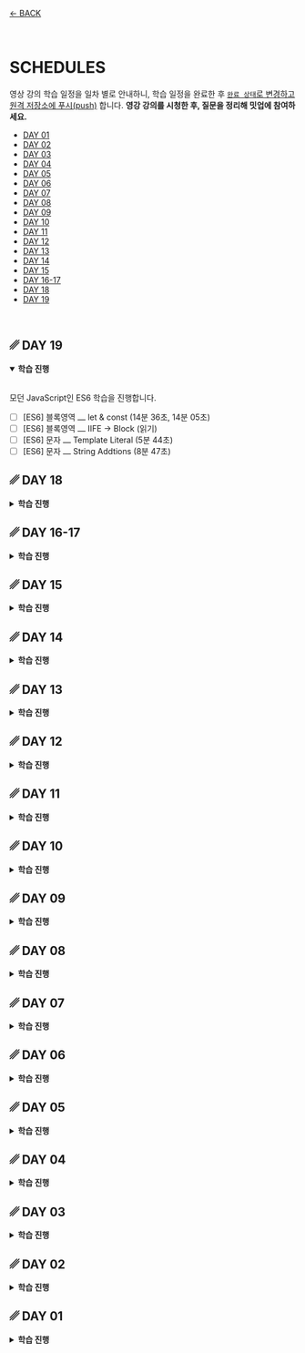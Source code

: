 [← BACK](../README.md)

<br />

# SCHEDULES

영상 강의 학습 일정을 일차 별로 안내하니, 학습 일정을 완료한 후 [`완료 상태`로 변경하고 원격 저장소에 푸시(push)](./tutorials/changeCompleteState.md) 합니다.
**영강 강의를 시청한 후, 질문을 정리해 밋업에 참여하세요.**

- [DAY 01](#-day-01)
- [DAY 02](#-day-02)
- [DAY 03](#-day-03)
- [DAY 04](#-day-04)
- [DAY 05](#-day-05)
- [DAY 06](#-day-06)
- [DAY 07](#-day-07)
- [DAY 08](#-day-08)
- [DAY 09](#-day-09)
- [DAY 10](#-day-10)
- [DAY 11](#-day-11)
- [DAY 12](#-day-12)
- [DAY 13](#-day-13)
- [DAY 14](#-day-14)
- [DAY 15](#-day-15)
- [DAY 16-17](#-day-16-17)
- [DAY 18](#-day-18)
- [DAY 19](#-day-19)

<br />

<!-- 일차 별 학습 진행 목표 -->

## ␥ DAY 19

<details open>
  <summary><b>학습 진행</b></summary>
  
  <br>모던 JavaScript인 ES6 학습을 진행합니다.<br>

- [ ]  [ES6] 블록영역 ⎼ let & const (14분 36초, 14분 05초)
- [ ]  [ES6] 블록영역 ⎼ IIFE → Block (읽기)
- [ ]  [ES6] 문자 ⎼ Template Literal (5분 44초)
- [ ]  [ES6] 문자 ⎼ String Addtions (8분 47초)

## ␥ DAY 18

<details>
  <summary><b>학습 진행</b></summary>
  
  <br>JavaScript 클로저에 대해 학습합니다.<br>

- [ ] JavaScript 클로저 (원할한 이해를 위해서는 반복 시청이 중요합니다.)
</details>

## ␥ DAY 16-17

<details>
  <summary><b>학습 진행</b></summary>
  
  <br>Netflix 웹사이트 홈페이지를 제작합니다.<br>

- [ ] Netflix 웹사이트에 사용된 개발 가이드 읽고 분석
- [ ] Netflix 웹사이트 홈페이지 스타일링
- [ ] CSS 리마인드 (모르는 부분 영상 강의 찾아 시청 후 정리)

</details>

## ␥ DAY 15

<details>
  <summary><b>학습 진행</b></summary>
  
  <br>JavaScript 함수 식 중 즉시 실행 함수 식을 공부해봅니다.<br>

- [x] 즉시 실행 함수 식 (9분 52초)

</details>

## ␥ DAY 14

<details>
  <summary><b>학습 진행</b></summary>
  
  <br>오프라인 학습 내용을 리마인드/검토 합니다.<br>

- [x] 지난 주 토요일 오프라인 실습 내용 TIL 정리
- [x] 실습 내용 손코딩 작성 후, 촬영 / 업로드

</details>

## ␥ DAY 13

<details>
  <summary><b>학습 진행</b></summary>
  
  <br>배열과 객체 그리고 상속에 대해 학습해봅니다.<br>

- [x] 배열 객체 (20분 57초)
- [x] 객체 / 상속 (6분 48초, 8분 28초, 16분 54초)

</details>

## ␥ DAY 12

<details>
  <summary><b>학습 진행</b></summary>
  
  <br>함수 객체에 대해 좀 더 깊이 학습해봅니다.<br>

- [x] 함수 객체 (17분 40초, 6분 53초, 9분 50초)

</details>

## ␥ DAY 11

<details>
  <summary><b>학습 진행</b></summary>
  
  <br>함수 그리고 HTML, Sass에 익숙해질 수 있도록 훈련해봅니다.<br>

- [x] 함수 정복하기! (일상 생활에서 생각해볼 수 있는 절차를 함수로 만들어 보기, 손코딩)
- [x] Netflix 홈페이지 디자인 시안 → HTML, Sass 실습 (구조 설계, BEM 방법론 도입)

</details>

## ␥ DAY 10

<details>
  <summary><b>학습 진행</b></summary>
  
  <br>호이스트 현상과 스코프 체인. 그리고 문자, 숫자 객체에 대해 학습합니다.<br>

- [x] 호이스팅 / 스코프 체이닝 (19분 1초)
- [x] 숫자 / 수학 객체 (15분 31초, 8분 9초)
- [x] 문자 객체 (7분 26초, 16분 8초)

</details>

## ␥ DAY 09

<details>
  <summary><b>학습 진행</b></summary>
  
  <br>웹 사이트 / 애플리케이션의 이벤트 처리 시점과 값 복사, 참조 그리고 블록 영역에 대해 학습합니다.<br>

- [x] 이벤트 처리 시점 (10분 2초, 7분 9초, 5분 32초)
- [x] 값 복사 vs 값 참조 (11분 42초)
- [x] 함수 영역 vs 블록 영역 (9분 40초)

</details>

## ␥ DAY 08

<details>
  <summary><b>학습 진행</b></summary>
  
  <br>포토 갤러리 UI를 제작해보세요.<br>

- [x] 라이프 스타일 포토 갤러리 Figma 디자인 시안을 참고하여 HTML, CSS UI 그리기
- [x] JavaScript를 사용해 썸네일 이미지 버튼을 클릭하면 빅 이미지 교체 스크립트 구현
- [x] 포토 갤러리를 만들면서 경험한 이야기를 TIL에 요약 정리

![](./assets/mission--photo-slide-ui.png)

</details>

## ␥ DAY 07

<details>
  <summary><b>학습 진행</b></summary>
  
  <br>리스트 / 반복 처리 학습을 진행합니다.<br>

- [x] 배열과 반복/순환 문 (2분 55초)
- [x] while 문 (15분 04초)
- [x] continue, break, label 문 & do ~while 문 (15분 13초)
- [x] for 문 (11분 39초)
- [x] for ~ in 문 (4분 46초)

</details>

## ␥ DAY 06

<details>
  <summary><b>학습 진행</b></summary>
  
  <br>이벤트 프로그래밍 학습을 진행합니다.<br>

- [x] 마우스 이벤트 핸들링 (10분 2초, 5분 21초)
- [x] 키보드 이벤트 핸들링 (11분 16초, 17분 20초)

</details>

## ␥ DAY 05

<details>
  <summary><b>학습 진행</b></summary>
  
  <br>프로그래밍 조건 처리를 위한 기초 공부 Part 2를 진행합니다.<br>

- [x] 3항 연산 식 (12분 46초, 5분 46초)
- [x] 이벤트 핸들링 (10분 55초)

</details>

## ␥ DAY 04

<details>
  <summary><b>학습 진행</b></summary>
  
  <br>프로그래밍 조건 처리를 위한 기초 공부 Part 1을 진행합니다.<br>

- [x] 조건 처리 (11분 12초)
- [x] 연산자 × 조건 처리 (14분 20초)
- [x] 스위칭 조건 처리 (8분 47초, 8분 22초, 11분 24 초)

</details>

## ␥ DAY 03

<details>
  <summary><b>학습 진행</b></summary>
  
  <br>프로그래밍에서 매우 중요한 개념인 **함수**에 대해 익혀보는 시간을 가져봅니다.<br>

- [x] JavaScript 함수 (10분 17초, 5분 9초, 6분 34초, 6분 2초)

</details>

## ␥ DAY 02

<details>
  <summary><b>학습 진행</b></summary>
  
  <br>기본이자 중요한 열쇠인 JavaScript 데이터에 대해 이해하고, 언어가 가진 특성에 대해 살펴봅니다.<br>

- [x] 데이터 타입 / 리터럴 (9분 50초)
- [x] 네이밍 컨벤션 (2분 22초)
- [x] 동적 형 지정 / 자동 형 변환 (14분 4초)
- [x] 동일한 변수 이름 문제 (5분 24초)
- [x] 문서객체에 접근하는 방법 (9분 37초, 5분 54초)
</details>

## ␥ DAY 01

<details>
  <summary><b>학습 진행</b></summary>

<br>JavaScript를 시작하는 기초 내용을 다뤄봅니다.<br>

- [x] JavaScript란? (2분 41초)
- [x] 최고의 교과서 (9분 8초)
- [x] 워밍 업! - Console 패널 (2분 17초)
- [x] 코멘트 / 디버깅 (4분 22초)
- [x] 선언 / 할당 (14분 22초)
- [x] Start! 인터랙션 (5분 31초)

**🍿 참고:** [CSS 변수(Variables, Custom Property)](./documents/css-variables.md)

</details>
